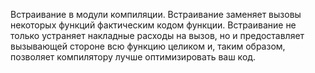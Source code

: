 Встраивание в модули компиляции.
Встраивание заменяет вызовы некоторых функций фактическим кодом функции. Встраивание не только устраняет накладные расходы на вызов, но и предоставляет вызывающей стороне всю функцию целиком и, таким образом, позволяет компилятору лучше оптимизировать ваш код.